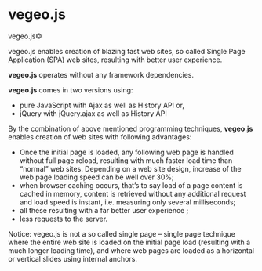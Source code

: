 # vegeo.js
vegeo.js©

vegeo.js enables creation of blazing fast web sites, so called Single Page Application (SPA) web sites, resulting with better user experience.

<strong>vegeo.js</strong> operates without any framework dependencies.

<strong>vegeo.js</strong> comes in two versions using:
- pure JavaScript with Ajax as well as History API
or,
- jQuery with jQuery.ajax  as well as History API

By the combination of above mentioned programming techniques, <strong>vegeo.js</strong> enables creation of web sites with following advantages:
-	Once the initial page is loaded, any following web page is handled without full page reload, resulting with much faster load time than “normal” web sites. Depending on a web site design, increase of the web page loading speed can be well over 30%;
-	when browser caching occurs, that’s to say load of a page content is cached in memory, content is retrieved without any additional request and load speed is instant, i.e. measuring only several milliseconds; 
-	all these resulting with a far better user experience ;
-	less requests to the server.

Notice:
vegeo.js is not a so called single page – single page technique where the entire web site is loaded on the initial page load (resulting with a much longer loading time), and where web pages are loaded as a horizontal or vertical slides using internal anchors. 
